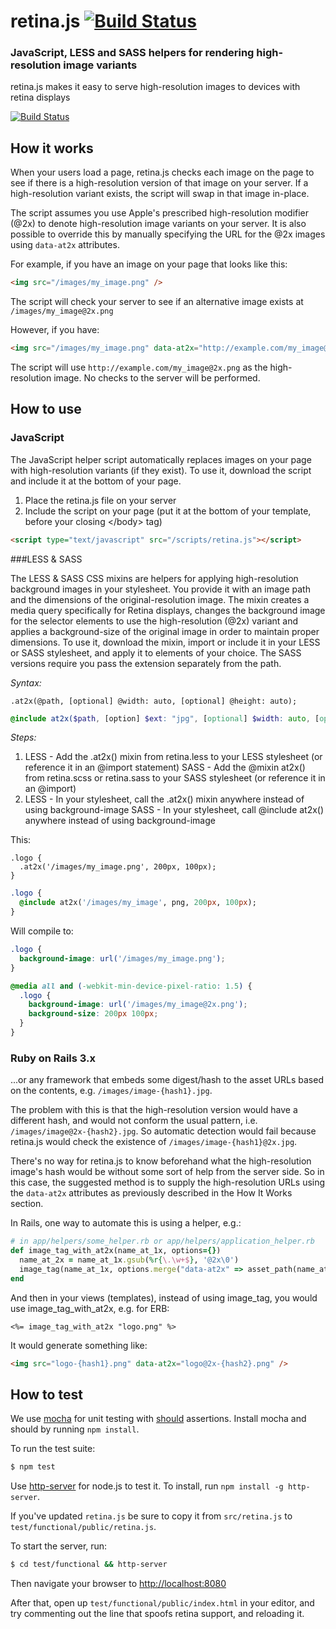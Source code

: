 # retina.js [![Build Status](https://secure.travis-ci.org/imulus/retinajs.png?branch=master)](http://travis-ci.org/imulus/retinajs)

### JavaScript, LESS and SASS helpers for rendering high-resolution image variants

retina.js makes it easy to serve high-resolution images to devices with retina displays

[![Build Status](https://secure.travis-ci.org/imulus/retinajs.png?branch=master)](http://travis-ci.org/imulus/retinajs)

## How it works

When your users load a page, retina.js checks each image on the page to see if there is a high-resolution version of that image on your server. If a high-resolution variant exists, the script will swap in that image in-place.

The script assumes you use Apple's prescribed high-resolution modifier (@2x) to denote high-resolution image variants on your server. It is also possible to override this by manually specifying the URL for the @2x images using `data-at2x` attributes.

For example, if you have an image on your page that looks like this:

```html
<img src="/images/my_image.png" />
```

The script will check your server to see if an alternative image exists at `/images/my_image@2x.png`

However, if you have:

```html
<img src="/images/my_image.png" data-at2x="http://example.com/my_image@2x.png" />
```

The script will use `http://example.com/my_image@2x.png` as the high-resolution image. No checks to the server will be performed.

## How to use

### JavaScript

The JavaScript helper script automatically replaces images on your page with high-resolution variants (if they exist). To use it, download the script and include it at the bottom of your page.

1. Place the retina.js file on your server
2. Include the script on your page (put it at the bottom of your template, before your closing \</body> tag)

``` html
<script type="text/javascript" src="/scripts/retina.js"></script>
```

###LESS & SASS

The LESS & SASS CSS mixins are helpers for applying high-resolution background images in your stylesheet. You provide it with an image path and the dimensions of the original-resolution image. The mixin creates a media query specifically for Retina displays, changes the background image for the selector elements to use the high-resolution (@2x) variant and applies a background-size of the original image in order to maintain proper dimensions. To use it, download the mixin, import or include it in your LESS or SASS stylesheet, and apply it to elements of your choice. The SASS versions require you pass the extension separately from the path.

*Syntax:*

``` less
.at2x(@path, [optional] @width: auto, [optional] @height: auto);
```

``` scss
@include at2x($path, [option] $ext: "jpg", [optional] $width: auto, [optional] $height: auto);
```

*Steps:*

1. LESS - Add the .at2x() mixin from retina.less to your LESS stylesheet (or reference it in an @import statement)
SASS - Add the @mixin at2x() from retina.scss or retina.sass to your SASS stylesheet (or reference it in an @import)
2. LESS - In your stylesheet, call the .at2x() mixin anywhere instead of using background-image
SASS - In your stylesheet, call @include at2x() anywhere instead of using background-image

This:

``` less
.logo {
  .at2x('/images/my_image.png', 200px, 100px);
}
```

``` sass
.logo {
  @include at2x('/images/my_image', png, 200px, 100px);
}
```

Will compile to:

``` css
.logo {
  background-image: url('/images/my_image.png');
}

@media all and (-webkit-min-device-pixel-ratio: 1.5) {
  .logo {
    background-image: url('/images/my_image@2x.png');
    background-size: 200px 100px;
  }
}
```

### Ruby on Rails 3.x

...or any framework that embeds some digest/hash to the asset URLs based on the contents, e.g. `/images/image-{hash1}.jpg`.

The problem with this is that the high-resolution version would have a different hash, and would not conform the usual pattern, i.e. `/images/image@2x-{hash2}.jpg`. So automatic detection would fail because retina.js would check the existence of `/images/image-{hash1}@2x.jpg`.

There's no way for retina.js to know beforehand what the high-resolution image's hash would be without some sort of help from the server side. So in this case, the suggested method is to supply the high-resolution URLs using the `data-at2x` attributes as previously described in the How It Works section.

In Rails, one way to automate this is using a helper, e.g.:

```ruby
# in app/helpers/some_helper.rb or app/helpers/application_helper.rb
def image_tag_with_at2x(name_at_1x, options={})
  name_at_2x = name_at_1x.gsub(%r{\.\w+$}, '@2x\0')
  image_tag(name_at_1x, options.merge("data-at2x" => asset_path(name_at_2x)))
end
```

And then in your views (templates), instead of using image_tag, you would use image_tag_with_at2x, e.g. for ERB:

```erb
<%= image_tag_with_at2x "logo.png" %>
```

It would generate something like:

```html
<img src="logo-{hash1}.png" data-at2x="logo@2x-{hash2}.png" />
```

## How to test

We use [mocha](http://visionmedia.github.com/mocha/) for unit testing with [should](https://github.com/visionmedia/should.js) assertions. Install mocha and should by running `npm install`.

To run the test suite:

``` bash
$ npm test
```

Use [http-server](https://github.com/nodeapps/http-server) for node.js to test it. To install, run `npm install -g http-server`.

If you've updated `retina.js` be sure to copy it from `src/retina.js` to `test/functional/public/retina.js`.

To start the server, run:

``` bash
$ cd test/functional && http-server
```

Then navigate your browser to [http://localhost:8080](http://localhost:8080)

After that, open up `test/functional/public/index.html` in your editor, and try commenting out the line that spoofs retina support, and reloading it.
